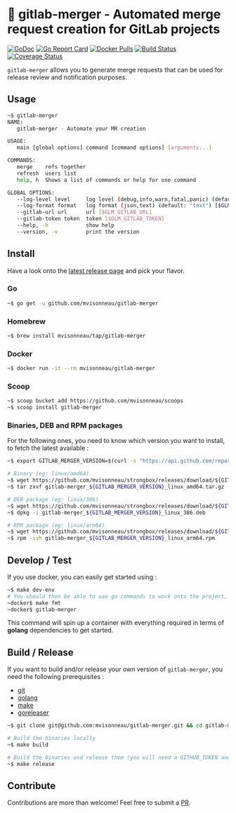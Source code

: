 # 🦊 gitlab-merger - Automated merge request creation for GitLab projects

[![GoDoc](https://godoc.org/github.com/mvisonneau/gitlab-merger?status.svg)](https://godoc.org/github.com/mvisonneau/gitlab-merger)
[![Go Report Card](https://goreportcard.com/badge/github.com/mvisonneau/gitlab-merger)](https://goreportcard.com/report/github.com/mvisonneau/gitlab-merger)
[![Docker Pulls](https://img.shields.io/docker/pulls/mvisonneau/gitlab-merger.svg)](https://hub.docker.com/r/mvisonneau/gitlab-merger/)
[![Build Status](https://cloud.drone.io/api/badges/mvisonneau/gitlab-merger/status.svg)](https://cloud.drone.io/mvisonneau/gitlab-merger)
[![Coverage Status](https://coveralls.io/repos/github/mvisonneau/gitlab-merger/badge.svg?branch=master)](https://coveralls.io/github/mvisonneau/gitlab-merger?branch=master)

`gitlab-merger` allows you to generate merge requests that can be used for release review and notification purposes.

## Usage

```bash
~$ gitlab-merger
NAME:
   gitlab-merger - Automate your MR creation

USAGE:
   main [global options] command [command options] [arguments...]

COMMANDS:
   merge    refs together
   refresh  users list
   help, h  Shows a list of commands or help for one command

GLOBAL OPTIONS:
   --log-level level     log level (debug,info,warn,fatal,panic) (default: "info") [$GLM_LOG_LEVEL]
   --log-format format   log format (json,text) (default: "text") [$GLM_LOG_FORMAT]
   --gitlab-url url      url [$GLM_GITLAB_URL]
   --gitlab-token token  token [$GLM_GITLAB_TOKEN]
   --help, -h            show help
   --version, -v         print the version
```

## Install

Have a look onto the [latest release page](https://github.com/mvisonneau/gitlab-merger/releases/latest) and pick your flavor.

### Go

```bash
~$ go get -u github.com/mvisonneau/gitlab-merger
```

### Homebrew

```bash
~$ brew install mvisonneau/tap/gitlab-merger
```

### Docker

```bash
~$ docker run -it --rm mvisonneau/gitlab-merger
```

### Scoop

```bash
~$ scoop bucket add https://github.com/mvisonneau/scoops
~$ scoop install gitlab-merger
```

### Binaries, DEB and RPM packages

For the following ones, you need to know which version you want to install, to fetch the latest available :

```bash
~$ export GITLAB_MERGER_VERSION=$(curl -s "https://api.github.com/repos/mvisonneau/gitlab-merger/releases/latest" | grep '"tag_name":' | sed -E 's/.*"([^"]+)".*/\1/')
```

```bash
# Binary (eg: linux/amd64)
~$ wget https://github.com/mvisonneau/strongbox/releases/download/${GITLAB_MERGER_VERSION}/gitlab-merger_${GITLAB_MERGER_VERSION}_linux_amd64.tar.gz
~$ tar zxvf gitlab-merger_${GITLAB_MERGER_VERSION}_linux_amd64.tar.gz -C /usr/local/bin

# DEB package (eg: linux/386)
~$ wget https://github.com/mvisonneau/strongbox/releases/download/${GITLAB_MERGER_VERSION}/gitlab-merger_${GITLAB_MERGER_VERSION}_linux_386.deb
~$ dpkg -i gitlab-merger_${GITLAB_MERGER_VERSION}_linux_386.deb

# RPM package (eg: linux/arm64)
~$ wget https://github.com/mvisonneau/strongbox/releases/download/${GITLAB_MERGER_VERSION}/gitlab-merger_${GITLAB_MERGER_VERSION}_linux_arm64.rpm
~$ rpm -ivh gitlab-merger_${GITLAB_MERGER_VERSION}_linux_arm64.rpm
```

## Develop / Test

If you use docker, you can easily get started using :

```bash
~$ make dev-env
# You should then be able to use go commands to work onto the project, eg:
~docker$ make fmt
~docker$ gitlab-merger
```

This command will spin up a container with everything required in terms of **golang** dependencies to get started.

## Build / Release

If you want to build and/or release your own version of `gitlab-merger`, you need the following prerequisites :

- [git](https://git-scm.com/)
- [golang](https://golang.org/)
- [make](https://www.gnu.org/software/make/)
- [goreleaser](https://goreleaser.com/)

```bash
~$ git clone git@github.com:mvisonneau/gitlab-merger.git && cd gitlab-merger

# Build the binaries locally
~$ make build

# Build the binaries and release them (you will need a GITHUB_TOKEN and to reconfigure .goreleaser.yml)
~$ make release
```

## Contribute

Contributions are more than welcome! Feel free to submit a [PR](https://github.com/mvisonneau/gitlab-merger/pulls).
